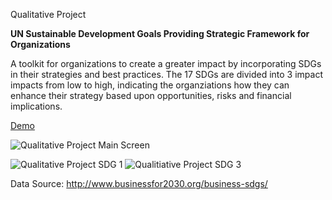 Qualitative Project 

<b> UN Sustainable Development Goals Providing Strategic Framework for Organizations </b>

A toolkit for organizations to create a greater impact by incorporating SDGs in their strategies and best practices. The 17 SDGs are divided into 3 impact impacts from low to high, indicating the organziations how they can enhance their strategy based upon opportunities, risks and financial implications.



[Demo](https://drive.google.com/file/d/1voYJtSFyQhuCncoypOpWKjeBx7jKXHds/view?usp=sharing) 



![Qualitative Project Main Screen](https://user-images.githubusercontent.com/109235609/209031235-497b9349-0376-454e-a17c-83a44f167447.png)

![Qualitative Project SDG 1](https://user-images.githubusercontent.com/109235609/209031464-3cecc1a3-f1ca-43a4-af1c-f8960fdb8835.png)
![Qualitiative Project SDG 3](https://user-images.githubusercontent.com/109235609/209031470-8009102b-079a-4cb5-93d9-3451a9dcade6.png)

Data Source: http://www.businessfor2030.org/business-sdgs/

